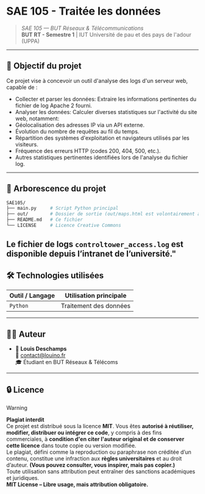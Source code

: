 # SAE 105 - Traitée les données

> _SAE 105 — BUT Réseaux & Télécommunications_  
> **BUT RT - Semestre 1** | IUT Université de pau et des pays de l'adour (UPPA)
---

## 🎯 Objectif du projet
Ce projet vise à concevoir un outil d'analyse des logs d'un serveur web, capable de :
- Collecter et parser les données: Extraire les informations pertinentes du fichier de log Apache 2 fourni.
- Analyser les données: Calculer diverses statistiques sur l'activité du site web, notamment:
- Géolocalisation des adresses IP via un API externe.
- Évolution du nombre de requêtes au fil du temps.
- Répartition des systèmes d'exploitation et navigateurs utilisés par les visiteurs.
- Fréquence des erreurs HTTP (codes 200, 404, 500, etc.).
- Autres statistiques pertinentes identifiées lors de l'analyse du fichier log.
---

## 📂 Arborescence du projet
```bash
SAE105/
├── main.py     # Script Python principal
├── out/        # Dossier de sortie (out/maps.html est volontairement absent de ce dépôt)
├── README.md   # Ce fichier
└── LICENSE     # Licence Creative Commons
```
Le fichier de logs `controltower_access.log` est disponible depuis l’intranet de l’université."
---

## 🛠️ Technologies utilisées

| Outil / Langage | Utilisation principale |
|-----------------|------------------------|
| `Python`        | Traitement des données |
---

## 🧑‍💻 Auteur
- 👤 **Louis Deschamps**  
  📧 [contact@louino.fr](mailto:contact@louino.fr)  
  🎓 Étudiant en BUT Réseaux & Télécoms
---

## 🔒 Licence
> [!WARNING]  
> **Plagiat interdit**  
> Ce projet est distribué sous la licence **MIT**. Vous êtes **autorisé à réutiliser, modifier, distribuer ou intégrer ce code**, y compris à des fins commerciales, à **condition d'en citer l'auteur original et de conserver cette licence** dans toute copie ou version modifiée.  
> Le plagiat, défini comme la reproduction ou paraphrase non créditée d’un contenu, constitue une infraction aux **règles universitaires** et au droit d’auteur. **(Vous pouvez consulter, vous inspirer, mais pas copier.)**  
> Toute utilisation sans attribution peut entraîner des sanctions académiques et juridiques.   
> **MIT License – Libre usage, mais attribution obligatoire.**   